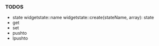 ### TODOS


 + state
 widgetstate::name
 widgetstate::create(stateName, array): state
 + get
 + set
 + pushto
 + lpushto
